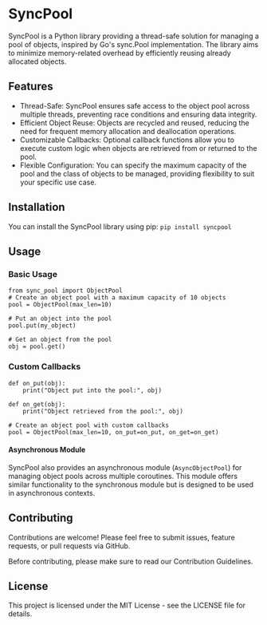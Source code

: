 # SyncPool

SyncPool is a Python library providing a thread-safe solution for managing a pool of objects, inspired by Go's sync.Pool implementation. The library aims to minimize memory-related overhead by efficiently reusing already allocated objects.

## Features

* Thread-Safe: SyncPool ensures safe access to the object pool across multiple threads, preventing race conditions and ensuring data integrity.
* Efficient Object Reuse: Objects are recycled and reused, reducing the need for frequent memory allocation and deallocation operations.
* Customizable Callbacks: Optional callback functions allow you to execute custom logic when objects are retrieved from or returned to the pool.
* Flexible Configuration: You can specify the maximum capacity of the pool and the class of objects to be managed, providing flexibility to suit your specific use case.

## Installation

You can install the SyncPool library using pip:
`pip install syncpool`

## Usage
### Basic Usage
```
from sync_pool import ObjectPool
# Create an object pool with a maximum capacity of 10 objects
pool = ObjectPool(max_len=10)

# Put an object into the pool
pool.put(my_object)

# Get an object from the pool
obj = pool.get()
```

### Custom Callbacks
```
def on_put(obj):
    print("Object put into the pool:", obj)

def on_get(obj):
    print("Object retrieved from the pool:", obj)

# Create an object pool with custom callbacks
pool = ObjectPool(max_len=10, on_put=on_put, on_get=on_get)
```

#### Asynchronous Module

SyncPool also provides an asynchronous module (`AsyncObjectPool`) for managing object pools across multiple coroutines. This module offers similar functionality to the synchronous module but is designed to be used in asynchronous contexts.

## Contributing

Contributions are welcome! Please feel free to submit issues, feature requests, or pull requests via GitHub.

Before contributing, please make sure to read our Contribution Guidelines.

## License

This project is licensed under the MIT License - see the LICENSE file for details.

